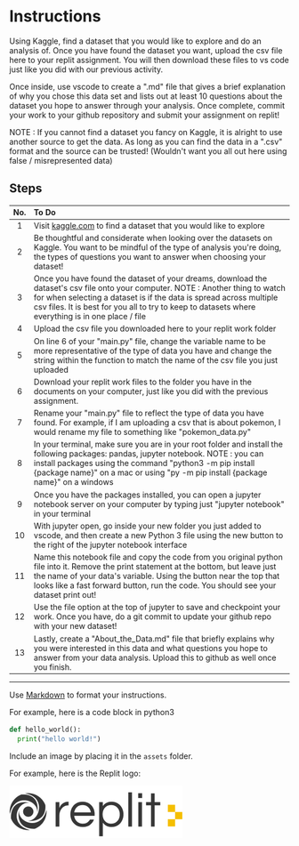   # Instructions  

Using Kaggle, find a dataset that you would like to explore and do an analysis of. Once you have found the dataset you want, upload the csv file here to your replit assignment. You will then download these files to vs code just like you did with our previous activity.

Once inside, use vscode to create a ".md" file that gives a brief explanation of why you chose this data set and lists out at least 10 questions about the dataset you hope to answer through your analysis. Once complete, commit your work to your github repository and submit your assignment on replit! 

NOTE : If you cannot find a dataset you fancy on Kaggle, it is alright to use another source to get the data. As long as you can find the data in a ".csv" format and the source can be trusted! (Wouldn't want you all out here using false / misrepresented data)

## Steps
No.| To Do
:-:|:-
1| Visit [kaggle.com](https://www.kaggle.com/) to find a dataset that you would like to explore
2| Be thoughtful and considerate when looking over the datasets on Kaggle. You want to be mindful of the type of analysis you're doing, the types of questions you want to answer when choosing your dataset!
3| Once you have found the dataset of your dreams, download the dataset's csv file onto your computer. NOTE : Another thing to watch for when selecting a dataset is if the data is spread across multiple csv files. It is best for you all to try to keep to datasets where everything is in one place / file
4| Upload the csv file you downloaded here to your replit work folder
5| On line 6 of your "main.py" file, change the variable name to be more representative of the type of data you have and change the string within the function to match the name of the csv file you just uploaded
6| Download your replit work files to the folder you have in the documents on your computer, just like you did with the previous assignment.
7 | Rename your "main.py" file to reflect the type of data you have found. For example, if I am uploading a csv that is about pokemon, I would rename my file to something like "pokemon_data.py"
8| In your terminal, make sure you are in your root folder and install the following packages: pandas, jupyter notebook. NOTE : you can install packages using the command "python3 -m pip install {package name}" on a mac or using "py -m pip install {package name}" on a windows
9| Once you have the packages installed, you can open a jupyter notebook server on your computer by typing just "jupyter notebook" in your terminal
10| With jupyter open, go inside your new folder you just added to vscode, and then create a new Python 3 file using the new button to the right of the jupyter notebook interface
11| Name this notebook file and copy the code from you original python file into it. Remove the print statement at the bottom, but leave just the name of your data's variable. Using the button near the top that looks like a fast forward button, run the code. You should see your dataset print out!
12| Use the file option at the top of jupyter to save and checkpoint your work. Once you have, do a git commit to update your github repo with your new dataset!
13| Lastly, create a "About_the_Data.md" file that briefly explains why you were interested in this data and what questions you hope to answer from your data analysis. Upload this to github as well once you finish.
---



  Use [Markdown](https://gist.github.com/cuonggt/9b7d08a597b167299f0d) to format your instructions.

  For example, here is a code block in python3
```python
def hello_world():
  print("hello world!")
```


  Include an image by placing it in the `assets` folder.

  For example, here is the Replit logo:

  ![alt text](assets/logo.png)
  
  